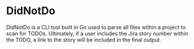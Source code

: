 # DidNotDo

DidNotDo is a CLI tool built in Go used to parse all files within a project to scan for TODOs. Ultimately, if a user includes the Jira story number within the TODO, a link to the story will be included in the final output.